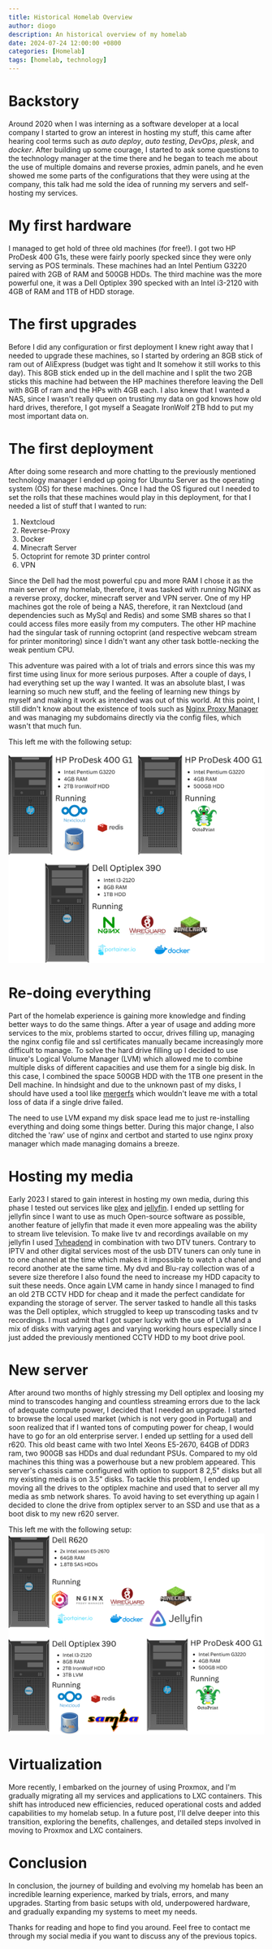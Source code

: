 ```yaml
---
title: Historical Homelab Overview
author: diogo
description: An historical overview of my homelab
date: 2024-07-24 12:00:00 +0800
categories: [Homelab]
tags: [homelab, technology]
---
```

# Backstory

Around 2020 when I was interning as a software developer at a local company I started to grow an interest in hosting my stuff, this came after hearing cool terms such as _auto deploy_, _auto testing_, _DevOps_, _plesk_, and _docker_. After building up some courage, I started to ask some questions to the technology manager at the time there and he began to teach me about the use of multiple domains and reverse proxies, admin panels, and he even showed me some parts of the configurations that they were using at the company, this talk had me sold the idea of running my servers and self-hosting my services.

# My first hardware
I managed to get hold of three old machines (for free!). I got two HP ProDesk 400 G1s, these were fairly poorly specked since they were only serving as POS terminals. These machines had an Intel Pentium G3220 paired with 2GB of RAM and 500GB HDDs. 
The third machine was the more powerful one, it was a Dell Optiplex 390 specked with an Intel i3-2120 with 4GB of RAM and 1TB of HDD storage.

# The first upgrades
Before I did any configuration or first deployment I knew right away that I needed to upgrade these machines, so I started by ordering an 8GB stick of ram out of AliExpress (budget was tight and It somehow it still works to this day).
This 8GB stick ended up in the dell machine and I split the two 2GB sticks this machine had between the HP machines therefore leaving the Dell with 8GB of ram and the HPs with 4GB each.
I also knew that I wanted a NAS, since I wasn't really queen on trusting my data on god knows how old hard drives, therefore, I got myself a Seagate IronWolf 2TB hdd to put my most important data on.

# The first deployment

After doing some research and more chatting to the previously mentioned technology manager I ended up going for Ubuntu Server as the operating system (OS) for these machines. 
Once I had the OS figured out I needed to set the rolls that these machines would play in this deployment, for that I needed a list of stuff that I wanted to run:
1. Nextcloud
2. Reverse-Proxy
3. Docker
4. Minecraft Server
5. Octoprint for remote 3D printer control
6. VPN

Since the Dell had the most powerful cpu and more RAM I chose it as the main server of my homelab, therefore, it was tasked with running NGINX as a reverse proxy, docker, minecraft server and VPN server. 
One of my HP machines got the role of being a NAS, therefore, it ran Nextcloud (and dependencies such as MySql and Redis) and some SMB shares so that I could access files more easily from my computers. 
The other HP machine had the singular task of running octoprint (and respective webcam stream for printer monitoring) since I didn't want any other task bottle-necking the weak pentium CPU.

This adventure was paired with a lot of trials and errors since this was my first time using linux for more serious purposes. After a couple of days, I had everything set up the way I wanted. It was an absolute blast, I was learning so much new stuff, and the feeling of learning new things by myself and making it work as intended was out of this world.
At this point, I still didn't know about the existence of tools such as [Nginx Proxy Manager](https://nginxproxymanager.com/) and was managing my subdomains directly via the config files, which wasn't that much fun.

This left me with the following setup:

![V1 of my homelab](/assets/img/posts/HomelabOverview/HomelabV1.png "Homelab Diagram V1")

# Re-doing everything

Part of the homelab experience is gaining more knowledge and finding better ways to do the same things. After a year of usage and adding more services to the mix, problems started to occur, drives filling up, managing the nginx config file and ssl certificates manually became increasingly more difficult to manage.
To solve the hard drive filling up I decided to use linuxe's Logical Volume Manager (LVM) which allowed me to combine multiple disks of different capacities and use them for a single big disk. In this case, I combined the space 500GB HDD with the 1TB one present in the Dell machine. 
In hindsight and due to the unknown past of my disks, I should have used a tool like [mergerfs](https://github.com/trapexit/mergerfs) which wouldn't leave me with a total loss of data if a single drive failed.    

The need to use LVM expand my disk space lead me to just re-installing everything and doing some things better. During this major change, I also ditched the 'raw' use of nginx and certbot and started to use nginx proxy manager which made managing domains a breeze.

# Hosting my media                                                                                                                                                                                    
Early 2023 I stared to gain interest in hosting my own media, during this phase I tested out services like [plex](https://www.plex.tv/) and [jellyfin](https://jellyfin.org/). I ended up settling for jellyfin since I want to use as much Open-source software as possible, another feature of jellyfin that made it even more appealing was the ability to stream live television. 
To make live tv and recordings available on my jellyfin I used [Tvheadend](https://tvheadend.org/) in combination with two DTV tuners. Contrary to IPTV and other digital services most of the usb DTV tuners can only tune in to one channel at the time which makes it impossible to watch a chanel and record another ate the same time.
My dvd and Blu-ray collection was of a severe size therefore I also found the need to increase my HDD capacity to suit these needs. Once again LVM came in handy since I managed to find an old 2TB CCTV HDD for cheap and it made the perfect candidate for expanding the storage of server.
The server tasked to handle all this tasks was the Dell optiplex, which struggled to keep up transcoding tasks and tv recordings. I must admit that I got super lucky with the use of LVM and a mix of disks with varying ages and varying working hours especially since I just added the previously mentioned CCTV HDD to my boot drive pool.    

# New server
After around two months of highly stressing my Dell optiplex and loosing my mind to transcodes hanging and countless streaming errors due to the lack of adequate compute power, I decided that I needed an upgrade.
I started to browse the local used market (which is not very good in Portugal) and soon realized that if I wanted tons of computing power for cheap, I would have to go for an old enterprise server.
I ended up settling for a used dell r620. This old beast came with two Intel Xeons E5-2670, 64GB of DDR3 ram, two 900GB sas HDDs and dual redundant PSUs. Compared to my old machines this thing was a powerhouse but a new problem appeared. 
This server's chassis came configured with option to support 8 2,5" disks but all my existing media is on 3.5" disks. To tackle this problem, I ended up moving all the drives to the optiplex machine and used that to server all my media as smb network shares.
To avoid having to set everything up again I decided to clone the drive from optiplex server to an SSD and use that as a boot disk to my new r620 server.
        
This left me with the following setup: 
![V2 of my homelab](/assets/img/posts/HomelabOverview/HomelabV2.png "Homelab Diagram V2")

# Virtualization

More recently, I embarked on the journey of using Proxmox, and I'm gradually migrating all my services and applications to LXC containers. 
This shift has introduced new efficiencies, reduced operational costs and added capabilities to my homelab setup. 
In a future post, I'll delve deeper into this transition, exploring the benefits, challenges, and detailed steps involved in moving to Proxmox and LXC containers.

# Conclusion
In conclusion, the journey of building and evolving my homelab has been an incredible learning experience, marked by trials, errors, and many upgrades. 
Starting from basic setups with old, underpowered hardware, and gradually expanding my systems to meet my needs.

Thanks for reading and hope to find you around. Feel free to contact me through my social media if you want to discuss any of the previous topics.


